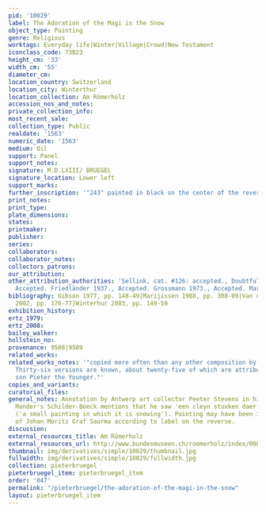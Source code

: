 ```yaml
---
pid: '10029'
label: The Adoration of the Magi in the Snow
object_type: Painting
genre: Religious
worktags: Everyday life|Winter|Village|Crowd|New Testament
iconclass_code: 73B23
height_cm: '33'
width_cm: '55'
diameter_cm:
location_country: Switzerland
location_city: Winterthur
location_collection: Am Römerholz
accession_nos_and_notes:
private_collection_info:
most_recent_sale:
collection_type: Public
realdate: '1563'
numeric_date: '1563'
medium: Oil
support: Panel
support_notes:
signature: M.D.LXIII/ BRUEGEL
signature_location: Lower left
support_marks:
further_inscription: '"243" painted in black on the center of the reverse.'
print_notes:
print_type:
plate_dimensions:
states:
printmaker:
publisher:
series:
collaborators:
collaborator_notes:
collectors_patrons:
our_attribution:
other_attribution_authorities: 'Sellink, cat. #126: accepted., Doubtful. Tolnay 1935.,
  Accepted. Friedländer 1937., Accepted. Grossmann 1973., Accepted. Marijnissen 1988.'
bibliography: Gibson 1977, pp. 148-49|Marijissen 1988, pp. 308-09|Van den Brink 2001-2|Roberts-Jones
  2002, pp. 176-77|Winterhur 2003, pp. 149-59
exhibition_history:
ertz_1979:
ertz_2008:
bailey_walker:
hollstein_no:
provenance: 9508|9509
related_works:
related_works_notes: '"copied more often than any other composition by Bruegel...
  Thirty-six versions are known, about twenty-five of which are attributed to Bruegel''s
  son Pieter the Younger."'
copies_and_variants:
curatorial_files:
general_notes: Annotation by Antwerp art collector Peeter Stevens in his copy of Van
  Mander's Schilder-Boeck mentions that he saw 'een cleyn stuxken daer het sneeut'
  ('a small painting in which it is snowing'). Painting may have been in possession
  of Johan Moritz Graf Saurma according to label on the reverse.
discussion:
external_resources_title: Am Römerholz
external_resources_url: http://www.bundesmuseen.ch/roemerholz/index/00868/index.html
thumbnail: img/derivatives/simple/10029/thumbnail.jpg
fullwidth: img/derivatives/simple/10029/fullwidth.jpg
collection: pieterbruegel
pieterbruegel_item: pieterbruegel_item
order: '047'
permalink: "/pieterbruegel/the-adoration-of-the-magi-in-the-snow"
layout: pieterbruegel_item
---
```


